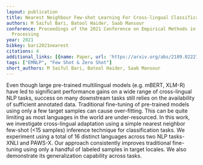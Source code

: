 ```yaml
---
layout: publication
title: Nearest Neighbour Few-shot Learning For Cross-lingual Classification
authors: M Saiful Bari, Batool Haider, Saab Mansour
conference: Proceedings of the 2021 Conference on Empirical Methods in Natural Language
  Processing
year: 2021
bibkey: bari2021nearest
citations: 4
additional_links: [{name: Paper, url: 'https://arxiv.org/abs/2109.02221'}]
tags: ["EMNLP", "Few Shot & Zero Shot"]
short_authors: M Saiful Bari, Batool Haider, Saab Mansour
---
```

Even though large pre-trained multilingual models (e.g. mBERT, XLM-R) have
led to significant performance gains on a wide range of cross-lingual NLP
tasks, success on many downstream tasks still relies on the availability of
sufficient annotated data. Traditional fine-tuning of pre-trained models using
only a few target samples can cause over-fitting. This can be quite limiting as
most languages in the world are under-resourced. In this work, we investigate
cross-lingual adaptation using a simple nearest neighbor few-shot (<15 samples)
inference technique for classification tasks. We experiment using a total of 16
distinct languages across two NLP tasks- XNLI and PAWS-X. Our approach
consistently improves traditional fine-tuning using only a handful of labeled
samples in target locales. We also demonstrate its generalization capability
across tasks.